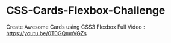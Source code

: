 # CSS-Cards-Flexbox-Challenge
Create Awesome Cards using CSS3 Flexbox
Full Video : https://youtu.be/0T0GQmnVGZs
